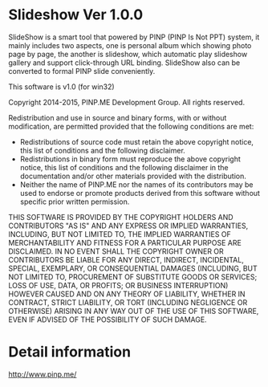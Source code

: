 ﻿Slideshow
Ver 1.0.0
=========

SlideShow is a smart tool that powered by PINP (PINP Is Not PPT) system,
it mainly includes two aspects, one is personal album which showing photo
page by page, the another is slideshow, which automatic play slideshow
gallery and support click-through URL binding. SlideShow also can be
converted to formal PINP slide conveniently.

This software is v1.0 (for win32)

Copyright 2014-2015, PINP.ME Development Group. All rights reserved.

Redistribution and use in source and binary forms, with or without
modification, are permitted provided that the following conditions
are met:

  * Redistributions of source code must retain the above copyright
    notice, this list of conditions and the following disclaimer.
  * Redistributions in binary form must reproduce the above
    copyright notice, this list of conditions and the following
    disclaimer in the documentation and/or other materials provided
    with the distribution.
  * Neither the name of PINP.ME nor the names of its contributors 
    may be used to endorse or promote products derived from this 
    software without specific prior written permission.

  THIS SOFTWARE IS PROVIDED BY THE COPYRIGHT HOLDERS AND CONTRIBUTORS
  "AS IS" AND ANY EXPRESS OR IMPLIED WARRANTIES, INCLUDING, BUT NOT
  LIMITED TO, THE IMPLIED WARRANTIES OF MERCHANTABILITY AND FITNESS FOR
  A PARTICULAR PURPOSE ARE DISCLAIMED. IN NO EVENT SHALL THE COPYRIGHT
  OWNER OR CONTRIBUTORS BE LIABLE FOR ANY DIRECT, INDIRECT, INCIDENTAL,
  SPECIAL, EXEMPLARY, OR CONSEQUENTIAL DAMAGES (INCLUDING, BUT NOT
  LIMITED TO, PROCUREMENT OF SUBSTITUTE GOODS OR SERVICES; LOSS OF USE,
  DATA, OR PROFITS; OR BUSINESS INTERRUPTION) HOWEVER CAUSED AND ON ANY
  THEORY OF LIABILITY, WHETHER IN CONTRACT, STRICT LIABILITY, OR TORT
  (INCLUDING NEGLIGENCE OR OTHERWISE) ARISING IN ANY WAY OUT OF THE USE
  OF THIS SOFTWARE, EVEN IF ADVISED OF THE POSSIBILITY OF SUCH DAMAGE.

Detail information
==================
http://www.pinp.me/
